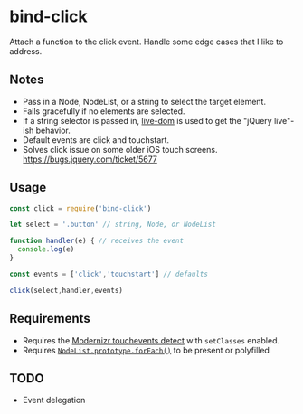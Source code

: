 # bind-click

Attach a function to the click event. Handle some edge cases that I like to
address.

## Notes

- Pass in a Node, NodeList, or a string to select the target element.
- Fails gracefully if no elements are selected.
- If a string selector is passed in, [live-dom][1] is used to get the "jQuery live"-ish behavior.
- Default events are click and touchstart.
- Solves click issue on some older iOS touch screens. https://bugs.jquery.com/ticket/5677

## Usage

```javascript
const click = require('bind-click')

let select = '.button' // string, Node, or NodeList

function handler(e) { // receives the event
  console.log(e)
}

const events = ['click','touchstart'] // defaults

click(select,handler,events)
```

## Requirements

- Requires the [Modernizr touchevents detect](https://modernizr.com/download?touchevents-setclasses&q=touchev) with `setClasses` enabled.
- Requires [`NodeList.prototype.forEach()`](https://developer.mozilla.org/en-US/docs/Web/API/NodeList/forEach) to be present or polyfilled

## TODO

- Event delegation

[1]: https://github.com/kiltjs/live-dom
